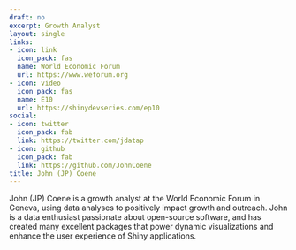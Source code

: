 ```yaml
---
draft: no
excerpt: Growth Analyst
layout: single
links:
- icon: link
  icon_pack: fas
  name: World Economic Forum
  url: https://www.weforum.org
- icon: video
  icon_pack: fas
  name: E10
  url: https://shinydevseries.com/ep10
social:
- icon: twitter
  icon_pack: fab
  link: https://twitter.com/jdatap
- icon: github
  icon_pack: fab
  link: https://github.com/JohnCoene
title: John (JP) Coene
---
```


John (JP) Coene is a growth analyst at the World Economic Forum in Geneva, using data analyses to positively impact growth and outreach. John is a data enthusiast passionate about open-source software, and has created many excellent packages that power dynamic visualizations and enhance the user experience of Shiny applications.
